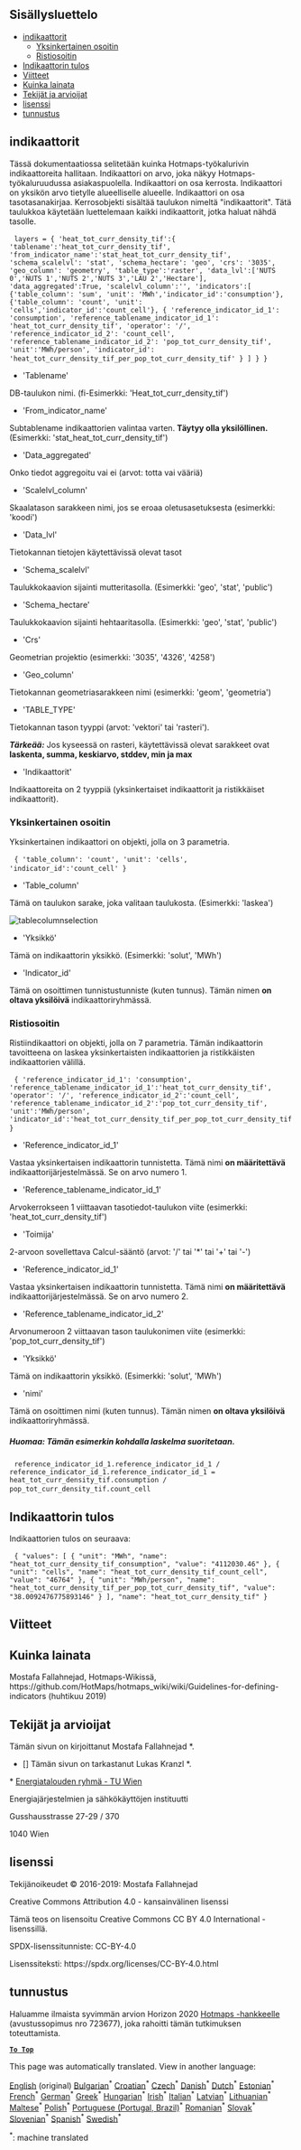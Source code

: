 <h2> Sisällysluettelo </h2><ul><li> <a href="#Indicators">indikaattorit</a> <ul><li> <a href="#Simple-indicator">Yksinkertainen osoitin</a> </li><li> <a href="#Cross-indicator">Ristiosoitin</a> </li></ul></li><li> <a href="#Indicator-result">Indikaattorin tulos</a> </li><li> <a href="#references">Viitteet</a> </li><li> <a href="#how-to-cite">Kuinka lainata</a> </li><li> <a href="#authors-and-reviewers">Tekijät ja arvioijat</a> </li><li> <a href="#license">lisenssi</a> </li><li> <a href="#acknowledgement">tunnustus</a> </li></ul><h2> indikaattorit </h2><p> Tässä dokumentaatiossa selitetään kuinka Hotmaps-työkalurivin indikaattoreita hallitaan. Indikaattori on arvo, joka näkyy Hotmaps-työkaluruudussa asiakaspuolella. Indikaattori on osa kerrosta. Indikaattori on yksikön arvo tietylle alueelliselle alueelle. Indikaattori on osa tasotasanakirjaa. Kerrosobjekti sisältää taulukon nimeltä &quot;indikaattorit&quot;. Tätä taulukkoa käytetään luettelemaan kaikki indikaattorit, jotka haluat nähdä tasolle. </p><pre> <code>layers = { &#39;heat_tot_curr_density_tif&#39;:{ &#39;tablename&#39;:&#39;heat_tot_curr_density_tif&#39;, &#39;from_indicator_name&#39;:&#39;stat_heat_tot_curr_density_tif&#39;, &#39;schema_scalelvl&#39;: &#39;stat&#39;, &#39;schema_hectare&#39;: &#39;geo&#39;, &#39;crs&#39;: &#39;3035&#39;, &#39;geo_column&#39;: &#39;geometry&#39;, &#39;table_type&#39;:&#39;raster&#39;, &#39;data_lvl&#39;:[&#39;NUTS 0&#39;,&#39;NUTS 1&#39;,&#39;NUTS 2&#39;,&#39;NUTS 3&#39;,&#39;LAU 2&#39;,&#39;Hectare&#39;], &#39;data_aggregated&#39;:True, &#39;scalelvl_column&#39;:&#39;&#39;, &#39;indicators&#39;:[ {&#39;table_column&#39;: &#39;sum&#39;, &#39;unit&#39;: &#39;MWh&#39;,&#39;indicator_id&#39;:&#39;consumption&#39;}, {&#39;table_column&#39;: &#39;count&#39;, &#39;unit&#39;: &#39;cells&#39;,&#39;indicator_id&#39;:&#39;count_cell&#39;}, { &#39;reference_indicator_id_1&#39;: &#39;consumption&#39;, &#39;reference_tablename_indicator_id_1&#39;: &#39;heat_tot_curr_density_tif&#39;, &#39;operator&#39;: &#39;/&#39;, &#39;reference_indicator_id_2&#39;: &#39;count_cell&#39;, &#39;reference_tablename_indicator_id_2&#39;: &#39;pop_tot_curr_density_tif&#39;, &#39;unit&#39;:&#39;MWh/person&#39;, &#39;indicator_id&#39;: &#39;heat_tot_curr_density_tif_per_pop_tot_curr_density_tif&#39; } ] } }</code> </pre><ul><li> &#39;Tablename&#39; </li></ul><p> DB-taulukon nimi. (fi-Esimerkki: &#39;Heat_tot_curr_density_tif&#39;) </p><ul><li> &#39;From_indicator_name&#39; </li></ul><p> Subtablename indikaattorien valintaa varten. <strong>Täytyy olla yksilöllinen.</strong> (Esimerkki: &#39;stat_heat_tot_curr_density_tif&#39;) </p><ul><li> &#39;Data_aggregated&#39; </li></ul><p> Onko tiedot aggregoitu vai ei (arvot: totta vai vääriä) </p><ul><li> &#39;Scalelvl_column&#39; </li></ul><p> Skaalatason sarakkeen nimi, jos se eroaa oletusasetuksesta (esimerkki: &#39;koodi&#39;) </p><ul><li> &#39;Data_lvl&#39; </li></ul><p> Tietokannan tietojen käytettävissä olevat tasot </p><ul><li> &#39;Schema_scalelvl&#39; </li></ul><p> Taulukkokaavion sijainti mutteritasolla. (Esimerkki: &#39;geo&#39;, &#39;stat&#39;, &#39;public&#39;) </p><ul><li> &#39;Schema_hectare&#39; </li></ul><p> Taulukkokaavion sijainti hehtaaritasolla. (Esimerkki: &#39;geo&#39;, &#39;stat&#39;, &#39;public&#39;) </p><ul><li> &#39;Crs&#39; </li></ul><p> Geometrian projektio (esimerkki: &#39;3035&#39;, &#39;4326&#39;, &#39;4258&#39;) </p><ul><li> &#39;Geo_column&#39; </li></ul><p> Tietokannan geometriasarakkeen nimi (esimerkki: &#39;geom&#39;, &#39;geometria&#39;) </p><ul><li> &#39;TABLE_TYPE&#39; </li></ul><p> Tietokannan tason tyyppi (arvot: &#39;vektori&#39; tai &#39;rasteri&#39;). </p><p> <em><strong>Tärkeää:</strong></em> Jos kyseessä on rasteri, käytettävissä olevat sarakkeet ovat <strong>laskenta, summa, keskiarvo, stddev, min ja max</strong> </p><ul><li> &#39;Indikaattorit&#39; </li></ul><p> Indikaattoreita on 2 tyyppiä (yksinkertaiset indikaattorit ja ristikkäiset indikaattorit). </p><h3> Yksinkertainen osoitin </h3><p> Yksinkertainen indikaattori on objekti, jolla on 3 parametria. </p><pre> <code>{ &#39;table_column&#39;: &#39;count&#39;, &#39;unit&#39;: &#39;cells&#39;, &#39;indicator_id&#39;:&#39;count_cell&#39; }</code> </pre><ul><li> &#39;Table_column&#39; </li></ul><p> Tämä on taulukon sarake, joka valitaan taulukosta. (Esimerkki: &#39;laskea&#39;) </p><p><img alt="tablecolumnselection" src="/api/assets/table_image.png"/></p><ul><li> &#39;Yksikkö&#39; </li></ul><p> Tämä on indikaattorin yksikkö. (Esimerkki: &#39;solut&#39;, &#39;MWh&#39;) </p><ul><li> &#39;Indicator_id&#39; </li></ul><p> Tämä on osoittimen tunnistustunniste (kuten tunnus). Tämän nimen <strong>on oltava yksilöivä</strong> indikaattoriryhmässä. </p><h3> Ristiosoitin </h3><p> Ristiindikaattori on objekti, jolla on 7 parametria. Tämän indikaattorin tavoitteena on laskea yksinkertaisten indikaattorien ja ristikkäisten indikaattorien välillä. </p><pre> <code>{ &#39;reference_indicator_id_1&#39;: &#39;consumption&#39;, &#39;reference_tablename_indicator_id_1&#39;:&#39;heat_tot_curr_density_tif&#39;, &#39;operator&#39;: &#39;/&#39;, &#39;reference_indicator_id_2&#39;:&#39;count_cell&#39;, &#39;reference_tablename_indicator_id_2&#39;:&#39;pop_tot_curr_density_tif&#39;, &#39;unit&#39;:&#39;MWh/person&#39;, &#39;indicator_id&#39;:&#39;heat_tot_curr_density_tif_per_pop_tot_curr_density_tif&#39; }</code> </pre><ul><li> &#39;Reference_indicator_id_1&#39; </li></ul><p> Vastaa yksinkertaisen indikaattorin tunnistetta. Tämä nimi <strong>on määritettävä</strong> indikaattorijärjestelmässä. Se on arvo numero 1. </p><ul><li> &#39;Reference_tablename_indicator_id_1&#39; </li></ul><p> Arvokerrokseen 1 viittaavan tasotiedot-taulukon viite (esimerkki: &#39;heat_tot_curr_density_tif&#39;) </p><ul><li> &#39;Toimija&#39; </li></ul><p> 2-arvoon sovellettava Calcul-sääntö (arvot: &#39;/&#39; tai &#39;*&#39; tai &#39;+&#39; tai &#39;-&#39;) </p><ul><li> &#39;Reference_indicator_id_1&#39; </li></ul><p> Vastaa yksinkertaisen indikaattorin tunnistetta. Tämä nimi <strong>on määritettävä</strong> indikaattorijärjestelmässä. Se on arvo numero 2. </p><ul><li> &#39;Reference_tablename_indicator_id_2&#39; </li></ul><p> Arvonumeroon 2 viittaavan tason taulukonimen viite (esimerkki: &#39;pop_tot_curr_density_tif&#39;) </p><ul><li> &#39;Yksikkö&#39; </li></ul><p> Tämä on indikaattorin yksikkö. (Esimerkki: &#39;solut&#39;, &#39;MWh&#39;) </p><ul><li> &#39;nimi&#39; </li></ul><p> Tämä on osoittimen nimi (kuten tunnus). Tämän nimen <strong>on oltava yksilöivä</strong> indikaattoriryhmässä. </p><h5> Huomaa: Tämän esimerkin kohdalla laskelma suoritetaan. </h5><pre> <code>reference_indicator_id_1.reference_indicator_id_1 / reference_indicator_id_1.reference_indicator_id_1 = heat_tot_curr_density_tif.consumption / pop_tot_curr_density_tif.count_cell</code> </pre><h2> Indikaattorin tulos </h2><p> Indikaattorien tulos on seuraava: </p><pre> <code>{ &quot;values&quot;: [ { &quot;unit&quot;: &quot;MWh&quot;, &quot;name&quot;: &quot;heat_tot_curr_density_tif_consumption&quot;, &quot;value&quot;: &quot;4112030.46&quot; }, { &quot;unit&quot;: &quot;cells&quot;, &quot;name&quot;: &quot;heat_tot_curr_density_tif_count_cell&quot;, &quot;value&quot;: &quot;46764&quot; }, { &quot;unit&quot;: &quot;MWh/person&quot;, &quot;name&quot;: &quot;heat_tot_curr_density_tif_per_pop_tot_curr_density_tif&quot;, &quot;value&quot;: &quot;38.0092476775893146&quot; } ], &quot;name&quot;: &quot;heat_tot_curr_density_tif&quot; }</code> </pre><h2> Viitteet </h2><h2> Kuinka lainata </h2><p> Mostafa Fallahnejad, Hotmaps-Wikissä, https://github.com/HotMaps/hotmaps_wiki/wiki/Guidelines-for-defining-indicators (huhtikuu 2019) </p><h2> Tekijät ja arvioijat </h2><p> Tämän sivun on kirjoittanut Mostafa Fallahnejad *. </p><ul><li> [] Tämän sivun on tarkastanut Lukas Kranzl *. </li></ul><p> * <a href="https://eeg.tuwien.ac.at/">Energiatalouden ryhmä - TU Wien</a> </p><p> Energiajärjestelmien ja sähkökäyttöjen instituutti </p><p> Gusshausstrasse 27-29 / 370 </p><p> 1040 Wien </p><h2> lisenssi </h2><p> Tekijänoikeudet © 2016-2019: Mostafa Fallahnejad </p><p> Creative Commons Attribution 4.0 - kansainvälinen lisenssi </p><p> Tämä teos on lisensoitu Creative Commons CC BY 4.0 International -lisenssillä. </p><p> SPDX-lisenssitunniste: CC-BY-4.0 </p><p> Lisenssiteksti: https://spdx.org/licenses/CC-BY-4.0.html </p><h2> tunnustus </h2><p> Haluamme ilmaista syvimmän arvion Horizon 2020 <a href="https://www.hotmaps-project.eu">Hotmaps -hankkeelle</a> (avustussopimus nro 723677), joka rahoitti tämän tutkimuksen toteuttamista. </p><p><ins> <code><strong><a href="#table-of-contents">To Top</a></strong></code> </ins> </p>

This page was automatically translated. View in another language:

[English](en-Guidelines-for-defining-indicators) (original) [Bulgarian](bg-Guidelines-for-defining-indicators)<sup>\*</sup> [Croatian](hr-Guidelines-for-defining-indicators)<sup>\*</sup> [Czech](cs-Guidelines-for-defining-indicators)<sup>\*</sup> [Danish](da-Guidelines-for-defining-indicators)<sup>\*</sup> [Dutch](nl-Guidelines-for-defining-indicators)<sup>\*</sup> [Estonian](et-Guidelines-for-defining-indicators)<sup>\*</sup>  [French](fr-Guidelines-for-defining-indicators)<sup>\*</sup> [German](de-Guidelines-for-defining-indicators)<sup>\*</sup> [Greek](el-Guidelines-for-defining-indicators)<sup>\*</sup> [Hungarian](hu-Guidelines-for-defining-indicators)<sup>\*</sup> [Irish](ga-Guidelines-for-defining-indicators)<sup>\*</sup> [Italian](it-Guidelines-for-defining-indicators)<sup>\*</sup> [Latvian](lv-Guidelines-for-defining-indicators)<sup>\*</sup> [Lithuanian](lt-Guidelines-for-defining-indicators)<sup>\*</sup> [Maltese](mt-Guidelines-for-defining-indicators)<sup>\*</sup> [Polish](pl-Guidelines-for-defining-indicators)<sup>\*</sup> [Portuguese (Portugal, Brazil)](pt-Guidelines-for-defining-indicators)<sup>\*</sup> [Romanian](ro-Guidelines-for-defining-indicators)<sup>\*</sup> [Slovak](sk-Guidelines-for-defining-indicators)<sup>\*</sup> [Slovenian](sl-Guidelines-for-defining-indicators)<sup>\*</sup> [Spanish](es-Guidelines-for-defining-indicators)<sup>\*</sup> [Swedish](sv-Guidelines-for-defining-indicators)<sup>\*</sup> 

<sup>\*</sup>: machine translated

